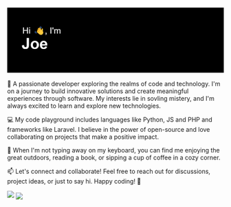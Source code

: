 ![](header.png)

🚀 A passionate developer exploring the realms of code and technology. I'm on a journey to build innovative solutions and create meaningful experiences through software. My interests lie in sovling mistery, and I'm always excited to learn and explore new technologies.

💻 My code playground includes languages like Python, JS and PHP and frameworks like Laravel. I believe in the power of open-source and love collaborating on projects that make a positive impact.

🌱 When I'm not typing away on my keyboard, you can find me enjoying the great outdoors, reading a book, or sipping a cup of coffee in a cozy corner.

📫 Let's connect and collaborate! Feel free to reach out for discussions, project ideas, or just to say hi. Happy coding! 🎉



<img src="http://github-readme-streak-stats.herokuapp.com?user=joechea-aupp&theme=blue-green&exclude_days=Sun%2CSat" width="80%" />

<a href="https://github.com/anuraghazra/github-readme-stats">
  <img height=200 align="center" src="https://github-readme-stats.vercel.app/api?username=joechea-aupp&hide=stars,issues&show_icons=true&theme=blue-green&rank_icon=github" />



